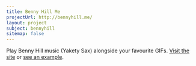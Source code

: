 ```yaml
---
title: Benny Hill Me
projectUrl: http://bennyhill.me/
layout: project
subject: bennyhill
sitemap: false
---
```


<p class="cramp">
    Play Benny Hill music (Yakety Sax) alongside your favourite GIFs. <a href="{{ page.projectUrl }}">Visit the site</a> or <a href="http://bennyhill.me/?gif=http://i.imgur.com/oY59Z89.gif&amp;-=">see an example</a>.
</p>
